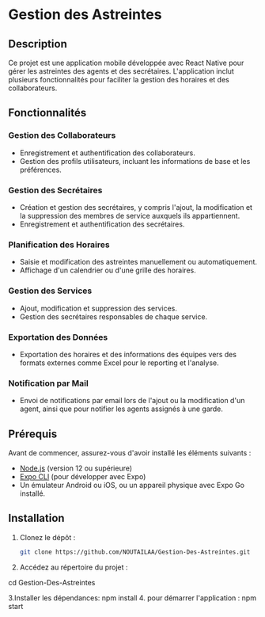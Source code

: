 # Gestion des Astreintes

## Description

Ce projet est une application mobile développée avec React Native pour gérer les astreintes des agents et des secrétaires. L'application inclut plusieurs fonctionnalités pour faciliter la gestion des horaires et des collaborateurs.

## Fonctionnalités

### Gestion des Collaborateurs
- Enregistrement et authentification des collaborateurs.
- Gestion des profils utilisateurs, incluant les informations de base et les préférences.

### Gestion des Secrétaires
- Création et gestion des secrétaires, y compris l'ajout, la modification et la suppression des membres de service auxquels ils appartiennent.
- Enregistrement et authentification des secrétaires.

### Planification des Horaires
- Saisie et modification des astreintes manuellement ou automatiquement.
- Affichage d'un calendrier ou d'une grille des horaires.

### Gestion des Services
- Ajout, modification et suppression des services.
- Gestion des secrétaires responsables de chaque service.

### Exportation des Données
- Exportation des horaires et des informations des équipes vers des formats externes comme Excel pour le reporting et l'analyse.

### Notification par Mail
- Envoi de notifications par email lors de l'ajout ou la modification d'un agent, ainsi que pour notifier les agents assignés à une garde.

## Prérequis

Avant de commencer, assurez-vous d'avoir installé les éléments suivants :

- [Node.js](https://nodejs.org/) (version 12 ou supérieure)
- [Expo CLI](https://docs.expo.dev/get-started/installation/) (pour développer avec Expo)
- Un émulateur Android ou iOS, ou un appareil physique avec Expo Go installé.

## Installation

1. Clonez le dépôt :

   ```bash
   git clone https://github.com/NOUTAILAA/Gestion-Des-Astreintes.git
2. Accédez au répertoire du projet :

cd Gestion-Des-Astreintes

3.Installer les dépendances: 
npm install
4. pour démarrer l'application : 
npm start

